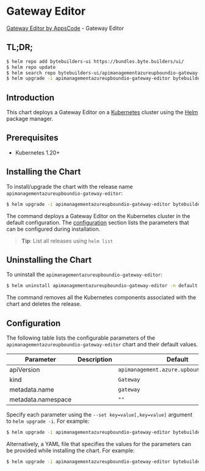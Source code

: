 # Gateway Editor

[Gateway Editor by AppsCode](https://byte.builders) - Gateway Editor

## TL;DR;

```bash
$ helm repo add bytebuilders-ui https://bundles.byte.builders/ui/
$ helm repo update
$ helm search repo bytebuilders-ui/apimanagementazureupboundio-gateway-editor --version=v0.4.18
$ helm upgrade -i apimanagementazureupboundio-gateway-editor bytebuilders-ui/apimanagementazureupboundio-gateway-editor -n default --create-namespace --version=v0.4.18
```

## Introduction

This chart deploys a Gateway Editor on a [Kubernetes](http://kubernetes.io) cluster using the [Helm](https://helm.sh) package manager.

## Prerequisites

- Kubernetes 1.20+

## Installing the Chart

To install/upgrade the chart with the release name `apimanagementazureupboundio-gateway-editor`:

```bash
$ helm upgrade -i apimanagementazureupboundio-gateway-editor bytebuilders-ui/apimanagementazureupboundio-gateway-editor -n default --create-namespace --version=v0.4.18
```

The command deploys a Gateway Editor on the Kubernetes cluster in the default configuration. The [configuration](#configuration) section lists the parameters that can be configured during installation.

> **Tip**: List all releases using `helm list`

## Uninstalling the Chart

To uninstall the `apimanagementazureupboundio-gateway-editor`:

```bash
$ helm uninstall apimanagementazureupboundio-gateway-editor -n default
```

The command removes all the Kubernetes components associated with the chart and deletes the release.

## Configuration

The following table lists the configurable parameters of the `apimanagementazureupboundio-gateway-editor` chart and their default values.

|     Parameter      | Description |                       Default                       |
|--------------------|-------------|-----------------------------------------------------|
| apiVersion         |             | <code>apimanagement.azure.upbound.io/v1beta1</code> |
| kind               |             | <code>Gateway</code>                                |
| metadata.name      |             | <code>gateway</code>                                |
| metadata.namespace |             | <code>""</code>                                     |


Specify each parameter using the `--set key=value[,key=value]` argument to `helm upgrade -i`. For example:

```bash
$ helm upgrade -i apimanagementazureupboundio-gateway-editor bytebuilders-ui/apimanagementazureupboundio-gateway-editor -n default --create-namespace --version=v0.4.18 --set apiVersion=apimanagement.azure.upbound.io/v1beta1
```

Alternatively, a YAML file that specifies the values for the parameters can be provided while
installing the chart. For example:

```bash
$ helm upgrade -i apimanagementazureupboundio-gateway-editor bytebuilders-ui/apimanagementazureupboundio-gateway-editor -n default --create-namespace --version=v0.4.18 --values values.yaml
```
